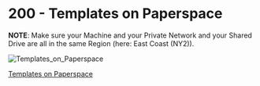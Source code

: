 # 200 - Templates on Paperspace

**NOTE**: Make sure your Machine and your Private Network and your Shared Drive are all in the same Region (here: East Coast (NY2)).

![Templates_on_Paperspace](https://github.com/vanHeemstraSystems/deadline/assets/1499433/46dd003f-7ff3-47bc-a563-4f98e53b88b8)

[Templates on Paperspace](https://console.paperspace.com/teu1osqtk/templates)
